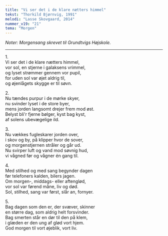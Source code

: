 ```yaml
---
title: "Vi ser det i de klare nætters himmel"
tekst: "Thorkild Bjørnvig, 1991"
melodi: "Lasse Skovgaard, 2014"
nummer_v19: "21"
tema: "Morgen"
---
```

*Noter: Morgensang skrevet til Grundtvigs Højskole.*

***

1\.\
Vi ser det i de klare nætters himmel,\
vor sol, en stjerne i galaksens vrimmel,\
og lyset strømmer gennem vor pupil,\
for uden sol var øjet aldrig til,\
og øjenlågets skygge er til søvn.

2\.\
Nu tændes purpur i de mørke skyer,\
nu svinder lyset i de store byer,\
mens jorden langsomt drejer frem mod øst.\
Belyst bli'r fjerne bølger, kyst bag kyst,\
af solens ubevægelige ild.

3\.\
Nu vækkes fugleskarer jorden over,\
i skov og by, på klipper hvor de sover,\
og morgenstjernen stråler og går ud.\
Nu svirper luft og vand mod søvnig hud,\
vi vågned før og vågner én gang til.

4\.\
Med stilhed og med sang begynder dagen\
før telefoners kalden, bilers jagen.\
Om morgen-, middags- eller aftenglød,\
vor sol var førend måne, liv og død.\
Sol, stilhed, sang var først, slår an, fornyer.

5\.\
Bag dagen som den er, der svæver, skinner\
en større dag, som aldrig helt forsvinder.\
Bag smerten står en dør til den på klem,\
i glæden er den ung af glød vort hjem.\
God morgen til vort øjeblik, vort liv.